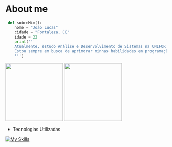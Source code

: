 # About me
```python
 def sobreMim():
    nome = "João Lucas"
    cidade = "Fortaleza, CE"
    idade = 22
    print('''
    Atualmente, estudo Análise e Desenvolvimento de Sistemas na UNIFOR e no SENAC.
    Estou sempre em busca de aprimorar minhas habilidades em programação e desenvolvimento de software.
    ''')
```
<div>
  <img height="180em" src="https://github-readme-stats.vercel.app/api?username=Joaolucasos169&show_icons=true&theme=tokyonight"/>
  <img height="180em" src="https://github-readme-stats.vercel.app/api/top-langs/?username=Joaolucasos169&layout=compact&theme=tokyonight"/>
</div>


* Tecnologias Utilizadas
  
[![My Skills](https://skillicons.dev/icons?i=py,java,js,html,css,nodejs,react,git,discord,github,md,postgres,vite&theme=dark)](https://skillicons.dev)
